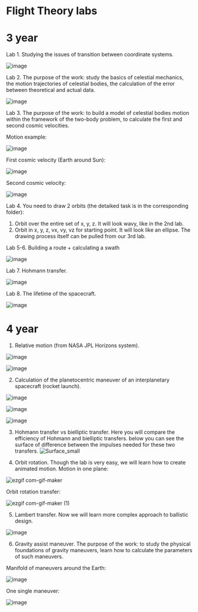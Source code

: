 # Flight Theory labs

# 3 year

Lab 1.
Studying the issues of transition between coordinate systems. 

![image](https://user-images.githubusercontent.com/67582707/150079185-d9976034-44b6-4950-8ce1-41213efc2ab7.png)

Lab 2.
The purpose of the work: study the basics of celestial mechanics, the motion trajectories of celestial bodies, the calculation of the error between theoretical and actual data. 

![image](https://user-images.githubusercontent.com/67582707/150079575-2e665092-5f64-4c9a-b208-da772d11c773.png)

Lab 3.
The purpose of the work: to build a model of celestial bodies motion within the framework of the two-body problem, to calculate the first and second cosmic velocities.

Motion example:

![image](https://user-images.githubusercontent.com/67582707/150082221-c8d6e56c-aaeb-46ab-9717-0bb9f69054c0.png)

First cosmic velocity (Earth around Sun):

![image](https://user-images.githubusercontent.com/67582707/150082340-9ba0e1e7-e35e-4a48-b809-1d4dde9d504e.png)

Second cosmic velocity:

![image](https://user-images.githubusercontent.com/67582707/150082546-23ec712a-25d0-4ac6-a4c5-8cc4c32be706.png)


Lab 4.
You need to draw 2 orbits (the detaiked task is in the corresponding folder):
1. Orbit over the entire set of x, y, z. It will look wavy, like in the 2nd lab.
2. Orbit in x, y, z, vx, vy, vz for starting point. It will look like an ellipse. The drawing process itself can be pulled from our 3rd lab. 

Lab 5-6.
Building a route + calculating a swath

![image](https://user-images.githubusercontent.com/67582707/150085680-11bde844-56bc-4f6d-a302-61acd920b47c.png)

Lab 7.
Hohmann transfer.

![image](https://user-images.githubusercontent.com/67582707/150085824-1b7fcd13-e820-47b2-b5ee-ee29425508e6.png)

Lab 8.
The lifetime of the spacecraft.

![image](https://user-images.githubusercontent.com/67582707/150085973-386bc6b6-c281-4b28-bd9c-7a4a2c692f29.png)



# 4 year

1. Relative motion (from NASA JPL Horizons system).

![image](https://user-images.githubusercontent.com/67582707/150086104-2312e83f-adf9-4a25-816f-dc8203e7f10e.png)

![image](https://user-images.githubusercontent.com/67582707/150086122-99ddcec4-1047-47f0-829e-9a0228104c47.png)

2. Calculation of the planetocentric maneuver of an interplanetary spacecraft (rocket launch).

![image](https://user-images.githubusercontent.com/67582707/150086211-692d2075-dda6-4b1e-98d8-989d709c9821.png)

![image](https://user-images.githubusercontent.com/67582707/150086223-2a7ad433-68f3-4e28-9fd8-4741f8d39491.png)

![image](https://user-images.githubusercontent.com/67582707/150086230-e2f521a8-119f-46fe-8a1b-d309f83106c3.png)

3. Hohmann transfer vs bielliptic transfer.
Here you will compare the efficiency of Hohmann and bielliptic transfers. below you can see the surface of difference between the impulses needed for these two transfers.
![Surface_small](https://user-images.githubusercontent.com/67582707/150087507-bba59c83-2abb-4a93-86ea-d6fed9f02029.gif)


4. Orbit rotation.
Though the lab is very easy, we will learn how to create animated motion.
Motion in one plane:

![ezgif com-gif-maker](https://user-images.githubusercontent.com/67582707/150088112-b9347213-4604-4722-b14c-543aa9d23be2.gif)

Orbit rotation transfer:

![ezgif com-gif-maker (1)](https://user-images.githubusercontent.com/67582707/150088467-583e64df-c263-4d2a-bdec-bce0422a5320.gif)


5. Lambert transfer.
Now we will learn more complex approach to ballistic design.

![image](https://user-images.githubusercontent.com/67582707/150088881-b4f49746-6a56-4272-9723-a0af3cf55209.png)

6. Gravity assist maneuver.
The purpose of the work: to study the physical foundations of gravity maneuvers, learn how to calculate the parameters of such maneuvers.

Manifold of maneuvers around the Earth:

![image](https://user-images.githubusercontent.com/67582707/150089104-9f23a487-b848-4e52-83ea-af38b44b68ff.png)

One single maneuver:

![image](https://user-images.githubusercontent.com/67582707/150089208-f1ae07ce-5cd8-4765-8c06-26b58fc9cb02.png)
